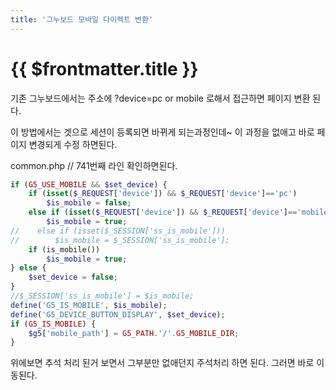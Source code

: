```yaml
---
title: '그누보드 모바일 다이렉트 변환'
---
```


# {{ $frontmatter.title }}


기존 그누보드에서는 주소에 ?device=pc or mobile 로해서 접근하면 페이지 변환 된다.

이 방법에서는 겟으로 세션이 등록되면 바뀌게 되는과정인데~ 이 과정을 없애고 바로 페이지 변경되게 수정 하면된다.

 

common.php // 741번째 라인 확인하면된다.


```php
if (G5_USE_MOBILE && $set_device) {
    if (isset($_REQUEST['device']) && $_REQUEST['device']=='pc')
        $is_mobile = false;
    else if (isset($_REQUEST['device']) && $_REQUEST['device']=='mobile')
        $is_mobile = true;
//    else if (isset($_SESSION['ss_is_mobile']))
//        $is_mobile = $_SESSION['ss_is_mobile'];
    if (is_mobile())
        $is_mobile = true;
} else {
    $set_device = false;
}
//$_SESSION['ss_is_mobile'] = $is_mobile;
define('G5_IS_MOBILE', $is_mobile);
define('G5_DEVICE_BUTTON_DISPLAY', $set_device);
if (G5_IS_MOBILE) {
    $g5['mobile_path'] = G5_PATH.'/'.G5_MOBILE_DIR;
}
```

위에보면 추석 처리 된거 보면서 그부분만 없애던지 주석처리 하면 된다. 그러면 바로 이동된다.




